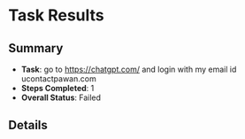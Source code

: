 
# Task Results

## Summary
- **Task**: go to https://chatgpt.com/ and login with my email id ucontactpawan.com
- **Steps Completed**: 1
- **Overall Status**: Failed

## Details
